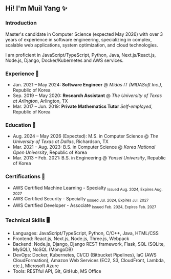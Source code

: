 ## Hi! I'm Muil Yang ✨

### Introduction

Master's candidate in Computer Science (expected May 2026) with over 3 years of experience in software engineering, specializing in complex, scalable web applications, system optimization, and cloud technologies.

I am proficient in JavaScript/TypeScript, Python, Java, Next.js/React.js, Node.js, Django, Docker/Kubernetes and AWS services.

### Experience 🏢

- Jan. 2021 – May 2024: **Software Engineer** @ _Midas IT (MIDASoft Inc.)_, Republic of Korea
- Sep. 2019 – May 2020: **Research Assistant** @ _The University of Texas at Arlington_, Arlington, TX
- Mar. 2017 – Jun. 2019: **Private Mathematics Tutor** _Self-employed_, Republic of Korea

### Education 📖

- Aug. 2024 – May 2026 (Expected): M.S. in Computer Science @ _The University of Texas at Dallas_, Richardson, TX
- Mar. 2021 – Aug. 2023: B.S. in Computer Science @ _Korea National Open University_, Republic of Korea
- Mar. 2013 – Feb. 2021: B.S. in Engineering @ _Yonsei University_, Republic of Korea

### Certifications 📃

- AWS Certified Machine Learning - Specialty <sub>Issued Aug. 2024, Expires Aug. 2027</sub>
- AWS Certified Security - Specialty <sub>Issued Jul. 2024, Expires Jul. 2027</sub>
- AWS Certified Developer - Associate <sub>Issued Feb. 2024, Expires Feb. 2027</sub>

### Technical Skills 🖥️

- Languages: JavaScript/TypeScript, Python, C/C++, Java, HTML/CSS
- Frontend: React.js, Next.js, Node.js, Three.js, Webpack
- Backend: Node.js, Django, Django REST framework, Flask, SQL (SQLite, MySQL), NoSQL (MongoDB)
- DevOps: Docker, Kubernetes, CI/CD (Bitbucket Pipelines), IaC (AWS CloudFormation), Amazon Web Services (EC2, S3, CloudFront, Lambda, etc.), Microsoft Azure
- Tools: RESTful API, Git, GitHub, MS Office
